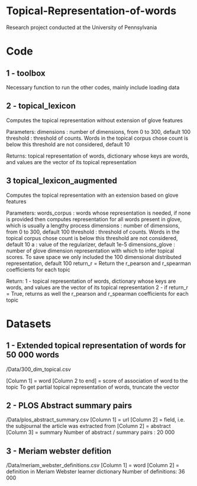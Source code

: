 # Topical-Representation-of-words
Research project conducted at the University of Pennsylvania

# Code
## 1 - toolbox
Necessary function to run the other codes, mainly include loading data

## 2 - topical_lexicon
Computes the topical representation without extension of glove features

Parameters:
dimensions : number of dimensions, from 0 to 300, default 100
threshold : threshold of counts. Words in the topical corpus chose count is below this threshold are not considered, default 10

Returns:
topical representation of words, dictionary whose keys are words, and values are the vector of its topical representation

## 3 topical_lexicon_augmented
Computes the topical representation with an extension based on glove features

Parameters:
words_corpus : words whose representation is needed, if none is provided then computes representation for all words present in glove, which is usually a lengthy process
dimensions : number of dimensions, from 0 to 300, default 100
threshold : threshold of counts. Words in the topical corpus chose count is below this threshold are not considered, default 10
a : value of the regularizer, default 1e-5
dimensions_glove : number of glove dimension representation with which to infer topical scores. To save space we only included the 100 dimensional distributed representation, default 100
return_r = Return the r_pearson and r_spearman coefficients for each topic

Return:
1 - topical representation of words, dictionary whose keys are words, and values are the vector of its topical representation
2 - if return_r = True, returns as well the r_pearson and r_spearman coefficients for each topic


# Datasets
## 1 - Extended topical representation of words for 50 000 words
/Data/300_dim_topical.csv

[Column 1] = word
[Column 2 to end] = score of association of word to the topic
To get partial topical representation of words, truncate the vector

## 2 - PLOS Abstract summary pairs
/Data/plos_abstract_summary.csv
[Column 1] = url
[Column 2] = field, i.e. the subjournal the article was extracted from
[Column 2] = abstract
[Column 3] = summary
Number of abstract / summary pairs : 20 000 

## 3 - Meriam webster defition
/Data/meriam_webster_definitions.csv
[Column 1] = word
[Column 2] = definition in Meriam Webster learner dictionary
Number of definitions: 36 000


